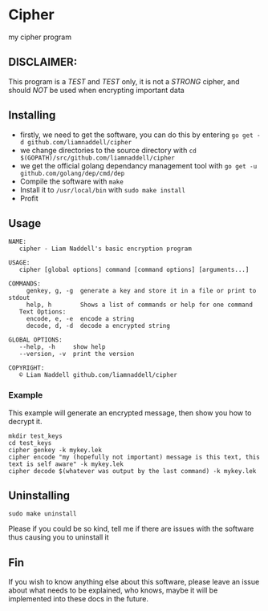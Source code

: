 # Cipher

my cipher program

## DISCLAIMER: 

This program is a _TEST_ and _TEST_ only, it is not a _STRONG_ cipher, and should _NOT_ be used when encrypting important data

## Installing

* firstly, we need to get the software, you can do this by entering `go get -d github.com/liamnaddell/cipher` 
* we change directories to the source directory with `cd $(GOPATH)/src/github.com/liamnaddell/cipher`
* we get the official golang dependancy management tool with `go get -u github.com/golang/dep/cmd/dep`
* Compile the software with `make`
* Install it to `/usr/local/bin` with `sudo make install`
* Profit


## Usage

```
NAME:
   cipher - Liam Naddell's basic encryption program

USAGE:
   cipher [global options] command [command options] [arguments...]

COMMANDS:
     genkey, g, -g  generate a key and store it in a file or print to stdout
     help, h        Shows a list of commands or help for one command
   Text Options:
     encode, e, -e  encode a string
     decode, d, -d  decode a encrypted string

GLOBAL OPTIONS:
   --help, -h     show help
   --version, -v  print the version

COPYRIGHT:
   ©️ Liam Naddell github.com/liamnaddell/cipher
```

### Example

This example will generate an encrypted message, then show you how to decrypt it.

```
mkdir test_keys
cd test_keys
cipher genkey -k mykey.lek
cipher encode "my (hopefully not important) message is this text, this text is self aware" -k mykey.lek
cipher decode $(whatever was output by the last command) -k mykey.lek
```

## Uninstalling

`sudo make uninstall`

Please if you could be so kind, tell me if there are issues with the software thus causing you to uninstall it

## Fin

If you wish to know anything else about this software, please leave an issue about what needs to be explained, who knows, maybe it will be implemented into these docs in the future.
